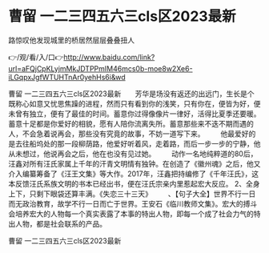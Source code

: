 # 曹留 一二三四五六三cls区2023最新
路惊叹他发现城里的桥居然层层叠叠扭人

👉/观/看/入/口👉http://www.baidu.com/link?url=aFQjCpKLyjmMkJDTPPmIM46mcs0b-moe8w2Xe6-iLGqpxJgfWTUHTnAr0yehHs6i&wd

曹留 一二三四五六三cls区2023最新　　芳华是场没有返还的出远门，生长是个既称心如意又忧思焦躁的进程，然而只有看到你的浅笑，只有你在，便皆为好，便未曾有独立，便有了最佳的时间。蓄意你过得像像片一律好，活得比夏季还要暖。蓄意十足都是你爱好的相貌，愿有人陪你流离失所。蓄意那些来不迭不期而遇的人，不会急着说再会，那些没有究竟的故事，不妨一道写下来。
　　他最爱好的是去往船坞处的那一段柳荫路，他爱好听着风，走着路，而后一步一步的宁静，他从未想过，他说再会之后，他在也没有见过她。
　　动作一名地纯粹道的80后，汪鑫对所有汪氏家属上千年的汗青文明情有独钟。在创造了《徽州魂》之后，他又介入编纂筹备了《汪王文集》等大作。2017年，汪鑫把持编修了《千年汪氏》，这本反馈汪氏系族文明的书本已经出书，便在汪氏宗亲内里惹起宏大反应。
	2、全身上下，只剩下眼袋还算丰满。《失恋三十三天》
　　、【句子大全】世界不行一日而无政治教育，故学不行一日而亡于世界。王安石《临川教师文集》。宏大的搏斗会培养宏大的人物每一个真实表露了本事的特出人物，即每一个成了社会力气的特出人物，都是社会联系的产品。

曹留 一二三四五六三cls区2023最新
